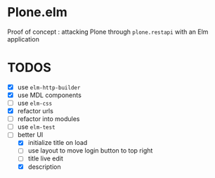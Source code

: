 # Plone.elm

Proof of concept : attacking Plone through `plone.restapi` with an Elm application

# TODOS

* [x] use `elm-http-builder`
* [x] use MDL components
* [ ] use `elm-css`
* [x] refactor urls
* [ ] refactor into modules
* [ ] use `elm-test`
* [ ] better UI
  - [x] initialize title on load
  - [ ] use layout to move login button to top right
  - [ ] title live edit
  - [x] description
